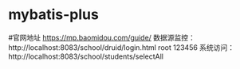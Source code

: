 # mybatis-plus
#官网地址
https://mp.baomidou.com/guide/
数据源监控：
http://localhost:8083/school/druid/login.html 
root  123456
系统访问：
http://localhost:8083/school/students/selectAll